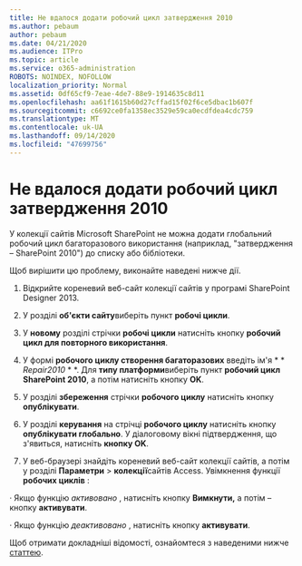```yaml
---
title: Не вдалося додати робочий цикл затвердження 2010
ms.author: pebaum
author: pebaum
ms.date: 04/21/2020
ms.audience: ITPro
ms.topic: article
ms.service: o365-administration
ROBOTS: NOINDEX, NOFOLLOW
localization_priority: Normal
ms.assetid: 0df65cf9-7eae-4de7-88e9-1914635c8d11
ms.openlocfilehash: aa61f1615b60d27cffad15f02f6ce5dbac1b607f
ms.sourcegitcommit: c6692ce0fa1358ec3529e59ca0ecdfdea4cdc759
ms.translationtype: MT
ms.contentlocale: uk-UA
ms.lasthandoff: 09/14/2020
ms.locfileid: "47699756"
---
```

# <a name="unable-to-add-2010-approval-workflow"></a>Не вдалося додати робочий цикл затвердження 2010

У колекції сайтів Microsoft SharePoint не можна додати глобальний робочий цикл багаторазового використання (наприклад, "затвердження – SharePoint 2010") до списку або бібліотеки.
  
Щоб вирішити цю проблему, виконайте наведені нижче дії. 
  
1. Відкрийте кореневий веб-сайт колекції сайтів у програмі SharePoint Designer 2013.
  
2. У розділі **об'єкти сайту**виберіть пункт **робочі цикли**. 
  
3. У **новому** розділі стрічки **робочі цикли** натисніть кнопку **робочий цикл для повторного використання**. 
  
4. У формі **робочого циклу створення багаторазових** введіть ім'я * * *Repair2010* * *. Для **типу платформи**виберіть пункт **робочий цикл SharePoint 2010**, а потім натисніть кнопку **OK**. 
  
1. У розділі **збереження** стрічки **робочого циклу** натисніть кнопку **опублікувати**. 
  
2. У розділі **керування** на стрічці **робочого циклу** натисніть кнопку **опублікувати глобально**. У діалоговому вікні підтвердження, що з'явиться, натисніть **кнопку OK**. 
  
3. У веб-браузері знайдіть кореневий веб-сайт колекції сайтів, а потім у розділі **Параметри** \> **колекції**сайтів Access. Увімкнення функції **робочих циклів** : 
  
· Якщо функцію  *активовано*  , натисніть кнопку **Вимкнути,** а потім – кнопку **активувати**. 
  
· Якщо функцію  *деактивовано*  , натисніть кнопку **активувати**. 
  
Щоб отримати докладніші відомості, ознайомтеся з наведеними нижче [статтею](https://go.microsoft.com/fwlink/?linkid=2047770&amp;clcid=0x409).
  

